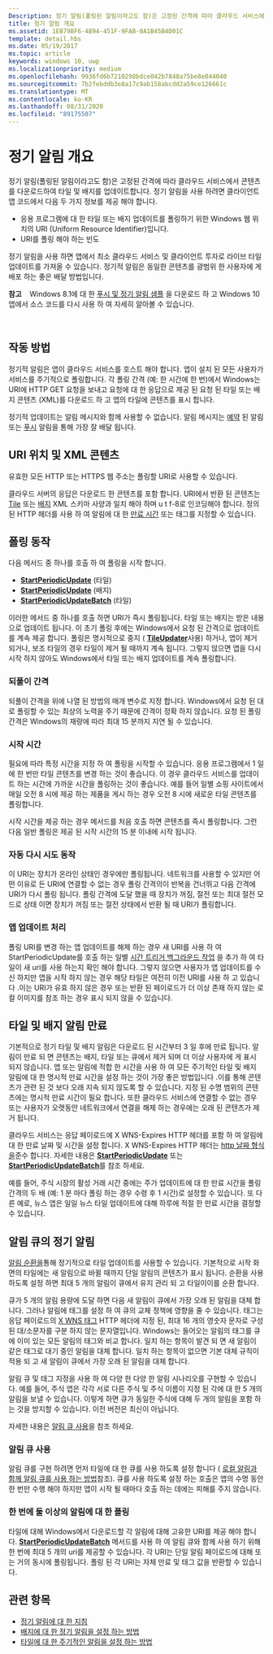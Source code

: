 ```yaml
---
Description: 정기 알림(폴링된 알림이라고도 함)은 고정된 간격에 따라 클라우드 서비스에서 콘텐츠를 다운로드하여 타일 및 배지를 업데이트합니다.
title: 정기 알림 개요
ms.assetid: 1EB79BF6-4B94-451F-9FAB-0A1B45B4D01C
template: detail.hbs
ms.date: 05/19/2017
ms.topic: article
keywords: windows 10, uwp
ms.localizationpriority: medium
ms.openlocfilehash: 9936fd6b7210298bdce042b7848a75be8e044040
ms.sourcegitcommit: 7b2febddb3e8a17c9ab158abcdd2a59ce126661c
ms.translationtype: MT
ms.contentlocale: ko-KR
ms.lasthandoff: 08/31/2020
ms.locfileid: "89175507"
---
```

# <a name="periodic-notification-overview"></a>정기 알림 개요
 


정기 알림(폴링된 알림이라고도 함)은 고정된 간격에 따라 클라우드 서비스에서 콘텐츠를 다운로드하여 타일 및 배지를 업데이트합니다. 정기 알림을 사용 하려면 클라이언트 앱 코드에서 다음 두 가지 정보를 제공 해야 합니다.

-   응용 프로그램에 대 한 타일 또는 배지 업데이트를 폴링하기 위한 Windows 웹 위치의 URI (Uniform Resource Identifier)입니다.
-   URI를 폴링 해야 하는 빈도

정기 알림을 사용 하면 앱에서 최소 클라우드 서비스 및 클라이언트 투자로 라이브 타일 업데이트를 가져올 수 있습니다. 정기적 알림은 동일한 콘텐츠를 광범위 한 사용자에 게 배포 하는 좋은 배달 방법입니다.

**참고**    Windows 8.1에 대 한 [푸시 및 정기 알림 샘플](https://github.com/microsoftarchive/msdn-code-gallery-microsoft/tree/411c271e537727d737a53fa2cbe99eaecac00cc0/Official%20Windows%20Platform%20Sample/Windows%208%20app%20samples/%5BC%23%5D-Windows%208%20app%20samples/C%23/Windows%208%20app%20samples/Push%20and%20periodic%20notifications%20client-side%20sample%20(Windows%208)) 을 다운로드 하 고 Windows 10 앱에서 소스 코드를 다시 사용 하 여 자세히 알아볼 수 있습니다.

 

## <a name="how-it-works"></a>작동 방법


정기적 알림은 앱이 클라우드 서비스를 호스트 해야 합니다. 앱이 설치 된 모든 사용자가 서비스를 주기적으로 폴링합니다. 각 폴링 간격 (예: 한 시간에 한 번)에서 Windows는 URI에 HTTP GET 요청을 보내고 요청에 대 한 응답으로 제공 된 요청 된 타일 또는 배지 콘텐츠 (XML)를 다운로드 하 고 앱의 타일에 콘텐츠를 표시 합니다.

정기적 업데이트는 알림 메시지와 함께 사용할 수 없습니다. 알림 메시지는 [예약](/previous-versions/windows/apps/hh465417(v=win.10)) 된 알림 또는 [푸시](/previous-versions/windows/apps/hh868252(v=win.10)) 알림을 통해 가장 잘 배달 됩니다.

## <a name="uri-location-and-xml-content"></a>URI 위치 및 XML 콘텐츠


유효한 모든 HTTP 또는 HTTPS 웹 주소는 폴링할 URI로 사용할 수 있습니다.

클라우드 서버의 응답은 다운로드 한 콘텐츠를 포함 합니다. URI에서 반환 된 콘텐츠는 [Tile](adaptive-tiles-schema.md) 또는 [배지](/uwp/schemas/tiles/badgeschema/schema-root) XML 스키마 사양과 일치 해야 하며 u t f-8로 인코딩해야 합니다. 정의 된 HTTP 헤더를 사용 하 여 알림에 대 한 [만료 시간](#expiration-of-tile-and-badge-notifications) 또는 태그를 지정할 수 있습니다.

## <a name="polling-behavior"></a>폴링 동작


다음 메서드 중 하나를 호출 하 여 폴링을 시작 합니다.

-   [**StartPeriodicUpdate**](/uwp/api/Windows.UI.Notifications.TileUpdater#Windows_UI_Notifications_TileUpdater_StartPeriodicUpdate_Windows_Foundation_Uri_Windows_Foundation_DateTime_Windows_UI_Notifications_PeriodicUpdateRecurrence_) (타일)
-   [**StartPeriodicUpdate**](/uwp/api/Windows.UI.Notifications.BadgeUpdater#Windows_UI_Notifications_BadgeUpdater_StartPeriodicUpdate_Windows_Foundation_Uri_Windows_Foundation_DateTime_Windows_UI_Notifications_PeriodicUpdateRecurrence_) (배지)
-   [**StartPeriodicUpdateBatch**](/uwp/api/Windows.UI.Notifications.TileUpdater#Windows_UI_Notifications_TileUpdater_StartPeriodicUpdateBatch_Windows_Foundation_Collections_IIterable_1_Windows_UI_Notifications_PeriodicUpdateRecurrence_) (타일)

이러한 메서드 중 하나를 호출 하면 URI가 즉시 폴링됩니다. 타일 또는 배지는 받은 내용으로 업데이트 됩니다. 이 초기 폴링 후에는 Windows에서 요청 된 간격으로 업데이트를 계속 제공 합니다. 폴링은 명시적으로 중지 ( [**TileUpdater**](/uwp/api/Windows.UI.Notifications.TileUpdater.StopPeriodicUpdate)사용) 하거나, 앱이 제거 되거나, 보조 타일의 경우 타일이 제거 될 때까지 계속 됩니다. 그렇지 않으면 앱을 다시 시작 하지 않아도 Windows에서 타일 또는 배지 업데이트를 계속 폴링합니다.

### <a name="the-recurrence-interval"></a>되풀이 간격

되풀이 간격을 위에 나열 된 방법의 매개 변수로 지정 합니다. Windows에서 요청 된 대로 폴링할 수 있는 최상의 노력을 주기 때문에 간격이 정확 하지 않습니다. 요청 된 폴링 간격은 Windows의 재량에 따라 최대 15 분까지 지연 될 수 있습니다.

### <a name="the-start-time"></a>시작 시간

필요에 따라 특정 시간을 지정 하 여 폴링을 시작할 수 있습니다. 응용 프로그램에서 1 일에 한 번만 타일 콘텐츠를 변경 하는 것이 좋습니다. 이 경우 클라우드 서비스를 업데이트 하는 시간에 가까운 시간을 폴링하는 것이 좋습니다. 예를 들어 일별 쇼핑 사이트에서 매일 오전 8 시에 제공 하는 제품을 게시 하는 경우 오전 8 시에 새로운 타일 콘텐츠를 폴링합니다.

시작 시간을 제공 하는 경우 메서드를 처음 호출 하면 콘텐츠를 즉시 폴링합니다. 그런 다음 일반 폴링은 제공 된 시작 시간의 15 분 이내에 시작 됩니다.

### <a name="automatic-retry-behavior"></a>자동 다시 시도 동작

이 URI는 장치가 온라인 상태인 경우에만 폴링됩니다. 네트워크를 사용할 수 있지만 어떤 이유로 든 URI에 연결할 수 없는 경우 폴링 간격의이 반복을 건너뛰고 다음 간격에 URI가 다시 폴링 됩니다. 폴링 간격에 도달 했을 때 장치가 꺼짐, 절전 또는 최대 절전 모드로 상태 이면 장치가 꺼짐 또는 절전 상태에서 반환 될 때 URI가 폴링합니다.

### <a name="handling-app-updates"></a>앱 업데이트 처리

폴링 URI를 변경 하는 앱 업데이트를 해제 하는 경우 새 URI를 사용 하 여 StartPeriodicUpdate를 호출 하는 일별 [시간 트리거 백그라운드 작업](../../../launch-resume/run-a-background-task-on-a-timer-.md) 을 추가 하 여 타일이 새 uri를 사용 하는지 확인 해야 합니다. 그렇지 않으면 사용자가 앱 업데이트를 수신 하지만 앱을 시작 하지 않는 경우 해당 타일은 여전히 이전 URI를 사용 하 고 있습니다 .이는 URI가 유효 하지 않은 경우 또는 반환 된 페이로드가 더 이상 존재 하지 않는 로컬 이미지를 참조 하는 경우 표시 되지 않을 수 있습니다.

## <a name="expiration-of-tile-and-badge-notifications"></a>타일 및 배지 알림 만료


기본적으로 정기 타일 및 배지 알림은 다운로드 된 시간부터 3 일 후에 만료 됩니다. 알림이 만료 되 면 콘텐츠는 배지, 타일 또는 큐에서 제거 되며 더 이상 사용자에 게 표시 되지 않습니다. 앱 또는 알림에 적합 한 시간을 사용 하 여 모든 주기적인 타일 및 배지 알림에 대 한 명시적 만료 시간을 설정 하는 것이 가장 좋은 방법입니다 .이를 통해 콘텐츠가 관련 된 것 보다 오래 지속 되지 않도록 할 수 있습니다. 지정 된 수명 범위의 콘텐츠에는 명시적 만료 시간이 필요 합니다. 또한 클라우드 서비스에 연결할 수 없는 경우 또는 사용자가 오랫동안 네트워크에서 연결을 해제 하는 경우에는 오래 된 콘텐츠가 제거 됩니다.

클라우드 서비스는 응답 페이로드에 X WNS-Expires HTTP 헤더를 포함 하 여 알림에 대 한 만료 날짜 및 시간을 설정 합니다. X WNS-Expires HTTP 헤더는 [http 날짜 형식을](https://www.w3.org/Protocols/rfc2616/rfc2616-sec3.html#sec3.3.1)준수 합니다. 자세한 내용은 [**StartPeriodicUpdate**](/uwp/api/Windows.UI.Notifications.TileUpdater#Windows_UI_Notifications_TileUpdater_StartPeriodicUpdate_Windows_Foundation_Uri_Windows_Foundation_DateTime_Windows_UI_Notifications_PeriodicUpdateRecurrence_) 또는 [**StartPeriodicUpdateBatch**](/uwp/api/Windows.UI.Notifications.TileUpdater#Windows_UI_Notifications_TileUpdater_StartPeriodicUpdateBatch_Windows_Foundation_Collections_IIterable_1_Windows_UI_Notifications_PeriodicUpdateRecurrence_)를 참조 하세요.

예를 들어, 주식 시장의 활성 거래 시간 중에는 주가 업데이트에 대 한 만료 시간을 폴링 간격의 두 배 (예: 1 분 마다 폴링 하는 경우 수령 후 1 시간)로 설정할 수 있습니다. 또 다른 예로, 뉴스 앱은 일일 뉴스 타일 업데이트에 대해 하루에 적절 한 만료 시간을 결정할 수 있습니다.

## <a name="periodic-notifications-in-the-notification-queue"></a>알림 큐의 정기 알림


[알림 순환을](/previous-versions/windows/apps/hh781199(v=win.10))통해 정기적으로 타일 업데이트를 사용할 수 있습니다. 기본적으로 시작 화면의 타일에는 새 알림으로 바뀔 때까지 단일 알림의 콘텐츠가 표시 됩니다. 순환을 사용 하도록 설정 하면 최대 5 개의 알림이 큐에서 유지 관리 되 고 타일이이를 순환 합니다.

큐가 5 개의 알림 용량에 도달 하면 다음 새 알림이 큐에서 가장 오래 된 알림을 대체 합니다. 그러나 알림에 태그를 설정 하 여 큐의 교체 정책에 영향을 줄 수 있습니다. 태그는 응답 페이로드의 [X WNS 태그](/previous-versions/windows/apps/hh465435(v=win.10)) HTTP 헤더에 지정 된, 최대 16 개의 영숫자 문자로 구성 된 대/소문자를 구분 하지 않는 문자열입니다. Windows는 들어오는 알림의 태그를 큐에 이미 있는 모든 알림의 태그와 비교 합니다. 일치 하는 항목이 발견 되 면 새 알림이 같은 태그로 대기 중인 알림을 대체 합니다. 일치 하는 항목이 없으면 기본 대체 규칙이 적용 되 고 새 알림이 큐에서 가장 오래 된 알림을 대체 합니다.

알림 큐 및 태그 지정을 사용 하 여 다양 한 다양 한 알림 시나리오를 구현할 수 있습니다. 예를 들어, 주식 앱은 각각 서로 다른 주식 및 주식 이름이 지정 된 각에 대 한 5 개의 알림을 보낼 수 있습니다. 이렇게 하면 큐가 동일한 주식에 대해 두 개의 알림을 포함 하는 것을 방지할 수 있습니다. 이전 버전은 최신이 아닙니다.

자세한 내용은 [알림 큐 사용](/previous-versions/windows/apps/hh781199(v=win.10))을 참조 하세요.

### <a name="enabling-the-notification-queue"></a>알림 큐 사용

알림 큐를 구현 하려면 먼저 타일에 대 한 큐를 사용 하도록 설정 합니다 ( [로컬 알림과 함께 알림 큐를 사용 하는 방법](/archive/blogs/tiles_and_toasts/quickstart-how-to-use-the-tile-notification-queue-with-local-notifications)참조). 큐를 사용 하도록 설정 하는 호출은 앱의 수명 동안 한 번만 수행 해야 하지만 앱이 시작 될 때마다 호출 하는 데에는 피해를 주지 않습니다.

### <a name="polling-for-more-than-one-notification-at-a-time"></a>한 번에 둘 이상의 알림에 대 한 폴링

타일에 대해 Windows에서 다운로드할 각 알림에 대해 고유한 URI를 제공 해야 합니다. [**StartPeriodicUpdateBatch**](/uwp/api/Windows.UI.Notifications.TileUpdater#Windows_UI_Notifications_TileUpdater_StartPeriodicUpdateBatch_Windows_Foundation_Collections_IIterable_1_Windows_UI_Notifications_PeriodicUpdateRecurrence_) 메서드를 사용 하 여 알림 큐와 함께 사용 하기 위해 한 번에 최대 5 개의 uri를 제공할 수 있습니다. 각 URI는 단일 알림 페이로드에 대해 또는 거의 동시에 폴링됩니다. 폴링 된 각 URI는 자체 만료 및 태그 값을 반환할 수 있습니다.

## <a name="related-topics"></a>관련 항목


* [정기 알림에 대 한 지침]()
* [배지에 대 한 정기 알림을 설정 하는 방법](/previous-versions/windows/apps/hh761476(v=win.10))
* [타일에 대 한 주기적인 알림을 설정 하는 방법](/previous-versions/windows/apps/hh761476(v=win.10))
 